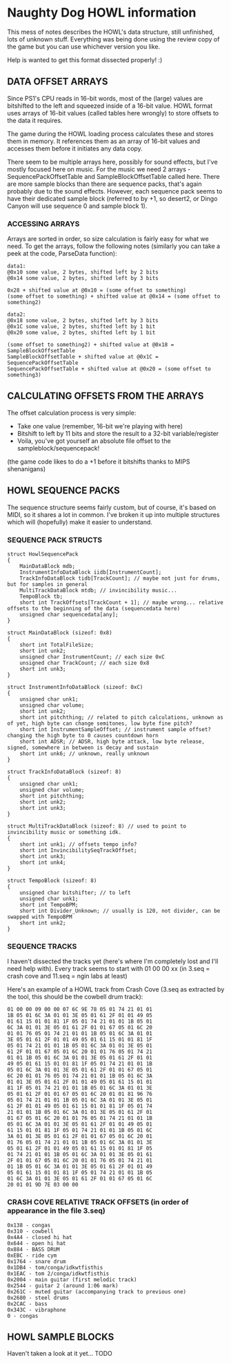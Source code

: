 # Naughty Dog HOWL information
This mess of notes describes the HOWL's data structure, still unfinished, lots of unknown stuff.
Everything was being done using the review copy of the game but you can use whichever version you like.

Help is wanted to get this format dissected properly! :)

## DATA OFFSET ARRAYS

Since PS1's CPU reads in 16-bit words, most of the (large) values are bitshifted to the left and squeezed inside of a 16-bit value.
HOWL format uses arrays of 16-bit values (called tables here wrongly) to store offsets to the data it requires.

The game during the HOWL loading process calculates these and stores them in memory.
It references them as an array of 16-bit values and accesses them before it initiates any data copy.

There seem to be multiple arrays here, possibly for sound effects, but I've mostly focused here on music.
For the music we need 2 arrays - SequencePackOffsetTable and SampleBlockOffsetTable called here.
There are more sample blocks than there are sequence packs, that's again probably due to the sound effects.
However, each sequence pack seems to have their dedicated sample block (referred to by +1, so desert2, or Dingo Canyon will use sequence 0 and sample block 1).

### ACCESSING ARRAYS

Arrays are sorted in order, so size calculation is fairly easy for what we need.
To get the arrays, follow the following notes (similarly you can take a peek at the code, ParseData function):
```
data1:
@0x10 some value, 2 bytes, shifted left by 2 bits
@0x14 some value, 2 bytes, shifted left by 3 bits

0x28 + shifted value at @0x10 = (some offset to something)
(some offset to something) + shifted value at @0x14 = (some offset to something2)

data2:
@0x18 some value, 2 bytes, shifted left by 3 bits
@0x1C some value, 2 bytes, shifted left by 1 bit
@0x20 some value, 2 bytes, shifted left by 1 bit

(some offset to something2) + shifted value at @0x18 = SampleBlockOffsetTable
SampleBlockOffsetTable + shifted value at @0x1C = SequencePackOffsetTable
SequencePackOffsetTable + shifted value at @0x20 = (some offset to something3)
```
## CALCULATING OFFSETS FROM THE ARRAYS

The offset calculation process is very simple:

- Take one value (remember, 16-bit we're playing with here)
- Bitshift to left by 11 bits and store the result to a 32-bit variable/register
- Voila, you've got yourself an absolute file offset to the sampleblock/sequencepack!
 
(the game code likes to do a +1 before it bitshifts thanks to MIPS shenanigans)

## HOWL SEQUENCE PACKS
The sequence structure seems fairly custom, but of course, it's based on MIDI, so it shares a lot in common.
I've broken it up into multiple structures which will (hopefully) make it easier to understand.

### SEQUENCE PACK STRUCTS
```
struct HowlSequencePack
{
	MainDataBlock mdb;
	InstrumentInfoDataBlock iidb[InstrumentCount];
	TrackInfoDataBlock tidb[TrackCount]; // maybe not just for drums, but for samples in general
	MultiTrackDataBlock mtdb; // invincibility music...
	TempoBlock tb;
	short int TrackOffsets[TrackCount + 1]; // maybe wrong... relative offsets to the beginning of the data (sequencedata here)
	unsigned char sequencedata[any];
}

struct MainDataBlock (sizeof: 0x8)
{
	short int TotalFileSize;
	short int unk2;
	unsigned char InstrumentCount; // each size 0xC
	unsigned char TrackCount; // each size 0x8
	short int unk3;
}

struct InstrumentInfoDataBlock (sizeof: 0xC)
{
	unsigned char unk1;
	unsigned char volume;
	short int unk2; 
	short int pitchthing; // related to pitch calculations, unknown as of yet, high byte can change semitones, low byte fine pitch?
	short int InstrumentSampleOffset; // instrument sample offset? changing the high byte to 0 causes countdown horn
	short int ADSR; // ADSR, high byte attack, low byte release, signed, somewhere in between is decay and sustain
	short int unk6; // unknown, really unknown
}

struct TrackInfoDataBlock (sizeof: 8)
{
	unsigned char unk1;
	unsigned char volume;
	short int pitchthing;
	short int unk2;
	short int unk3;
}

struct MultiTrackDataBlock (sizeof: 8) // used to point to invincibility music or something idk.
{
	short int unk1; // offsets tempo info?
	short int InvincibilitySeqTrackOffset;
	short int unk3;
	short int unk4;
}

struct TempoBlock (sizeof: 8)
{
	unsigned char bitshifter; // to left
	unsigned char unk1;
	short int TempoBPM;
	short int Divider_Unknown; // usually is 120, not divider, can be swapped with TempoBPM
	short int unk2;
}
```
### SEQUENCE TRACKS
I haven't dissected the tracks yet (here's where I'm completely lost and I'll need help with).
Every track seems to start with 01 00 00 xx (in 3.seq = crash cove and 11.seq = ngin labs at least)

Here's an example of a HOWL track from Crash Cove (3.seq as extracted by the tool, this should be the cowbell drum track):
```
01 00 00 09 00 00 07 6C 9E 78 05 01 74 21 01 01
1B 05 01 6C 3A 01 01 3E 05 01 61 2F 01 01 49 05
01 61 15 01 01 81 1F 05 01 74 21 01 01 1B 05 01
6C 3A 01 01 3E 05 01 61 2F 01 01 67 05 01 6C 20
01 01 76 05 01 74 21 01 01 1B 05 01 6C 3A 01 01
3E 05 01 61 2F 01 01 49 05 01 61 15 01 01 81 1F
05 01 74 21 01 01 1B 05 01 6C 3A 01 01 3E 05 01
61 2F 01 01 67 05 01 6C 20 01 01 76 05 01 74 21
01 01 1B 05 01 6C 3A 01 01 3E 05 01 61 2F 01 01
49 05 01 61 15 01 01 81 1F 05 01 74 21 01 01 1B
05 01 6C 3A 01 01 3E 05 01 61 2F 01 01 67 05 01
6C 20 01 01 76 05 01 74 21 01 01 1B 05 01 6C 3A
01 01 3E 05 01 61 2F 01 01 49 05 01 61 15 01 01
81 1F 05 01 74 21 01 01 1B 05 01 6C 3A 01 01 3E
05 01 61 2F 01 01 67 05 01 6C 20 01 01 81 96 76
05 01 74 21 01 01 1B 05 01 6C 3A 01 01 3E 05 01
61 2F 01 01 49 05 01 61 15 01 01 81 1F 05 01 74
21 01 01 1B 05 01 6C 3A 01 01 3E 05 01 61 2F 01
01 67 05 01 6C 20 01 01 76 05 01 74 21 01 01 1B
05 01 6C 3A 01 01 3E 05 01 61 2F 01 01 49 05 01
61 15 01 01 81 1F 05 01 74 21 01 01 1B 05 01 6C
3A 01 01 3E 05 01 61 2F 01 01 67 05 01 6C 20 01
01 76 05 01 74 21 01 01 1B 05 01 6C 3A 01 01 3E
05 01 61 2F 01 01 49 05 01 61 15 01 01 81 1F 05
01 74 21 01 01 1B 05 01 6C 3A 01 01 3E 05 01 61
2F 01 01 67 05 01 6C 20 01 01 76 05 01 74 21 01
01 1B 05 01 6C 3A 01 01 3E 05 01 61 2F 01 01 49
05 01 61 15 01 01 81 1F 05 01 74 21 01 01 1B 05
01 6C 3A 01 01 3E 05 01 61 2F 01 01 67 05 01 6C
20 01 01 9D 7E 03 00 00
```

### CRASH COVE RELATIVE TRACK OFFSETS (in order of appearance in the file 3.seq)
```
0x138 - congas
0x310 - cowbell
0x4A4 - closed hi hat
0x644 - open hi hat
0x884 - BASS DRUM
0xEBC - ride cym
0x1764 - snare drum
0x1DB4 - tom/conga/idkwtfisthis
0x1EAC - tom 2/conga/idkwtfisthis
0x2004 - main guitar (first melodic track)
0x2544 - guitar 2 (around 1:06 mark)
0x261C - muted guitar (accompanying track to previous one)
0x2680 - steel drums
0x2CAC - bass
0x343C - vibraphone
0 - congas
```

## HOWL SAMPLE BLOCKS
Haven't taken a look at it yet... TODO
